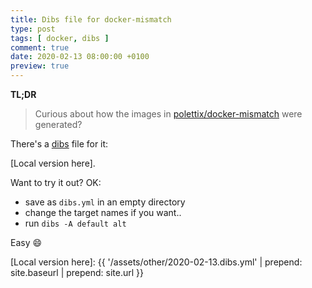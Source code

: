 ```yaml
---
title: Dibs file for docker-mismatch
type: post
tags: [ docker, dibs ]
comment: true
date: 2020-02-13 08:00:00 +0100
preview: true
---
```


**TL;DR**

> Curious about how the images in [polettix/docker-mismatch] were generated?

There's a [dibs][] file for it:

<script src="https://gitlab.com/polettix/notechs/snippets/1939499.js"></script>

[Local version here].

Want to try it out? OK:

- save as `dibs.yml` in an empty directory
- change the target names if you want..
- run `dibs -A default alt`

Easy 😄

[polettix/docker-mismatch]: https://hub.docker.com/repository/docker/polettix/docker-mismatch
[here]: https://gitlab.com/polettix/notechs/snippets/1939499
[dibs]: https://github.com/polettix/dibs
[Local version here]: {{ '/assets/other/2020-02-13.dibs.yml' | prepend: site.baseurl | prepend: site.url }}
